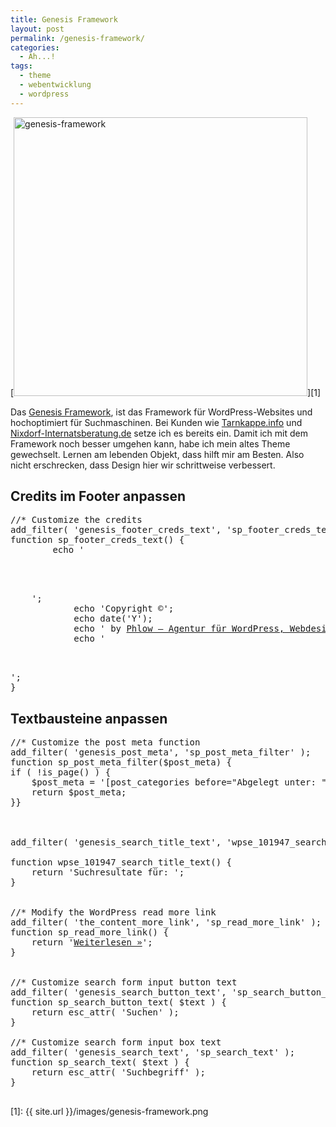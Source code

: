 ```yaml
---
title: Genesis Framework
layout: post
permalink: /genesis-framework/
categories:
  - Ah...!
tags:
  - theme
  - webentwicklung
  - wordpress
---
```

[<img class="size-full wp-image-3337 alignnone" src="{{ site.url }}/images/genesis-framework.png" alt="genesis-framework" width="470" height="446" />][1]

Das <a href="http://www.studiopress.com/" target="_blank">Genesis Framework</a>, ist das Framework für WordPress-Websites und hochoptimiert für Suchmaschinen. Bei Kunden wie <a href="http://Tarnkappe.info" target="_blank">Tarnkappe.info</a> und <a href="http://Nixdorf-Internatsberatung.de" target="_blank">Nixdorf-Internatsberatung.de</a> setze ich es bereits ein. Damit ich mit dem Framework noch besser umgehen kann, habe ich mein altes Theme gewechselt. Lernen am lebenden Objekt, dass hilft mir am Besten. Also nicht erschrecken, dass Design hier wir schrittweise verbessert.<!--more-->

## Credits im Footer anpassen

<pre>//* Customize the credits
add_filter( 'genesis_footer_creds_text', 'sp_footer_creds_text' );
function sp_footer_creds_text() {
        echo '<div class="creds">
  <p>
    ';
            echo 'Copyright &copy;';
            echo date('Y');
            echo ' by <a href="http://phlow.de/" title="WordPress Webdesign SEO Suchmaschinenoptimierung">Phlow – Agentur für WordPress, Webdesign & Suchmaschinenoptimierung</a>';
            echo '
  </p>
</div>';
}
</pre>

## Textbausteine anpassen

<pre>//* Customize the post meta function
add_filter( 'genesis_post_meta', 'sp_post_meta_filter' );
function sp_post_meta_filter($post_meta) {
if ( !is_page() ) {
    $post_meta = '[post_categories before="Abgelegt unter: "] [post_tags before="Schlagwort: "]';
    return $post_meta;
}}



add_filter( 'genesis_search_title_text', 'wpse_101947_search_title_text' );

function wpse_101947_search_title_text() {
    return 'Suchresultate für: ';
}


//* Modify the WordPress read more link
add_filter( 'the_content_more_link', 'sp_read_more_link' );
function sp_read_more_link() {
    return '<a class="more-link" href="' . get_permalink() . '">Weiterlesen »</a>';
}


//* Customize search form input button text
add_filter( 'genesis_search_button_text', 'sp_search_button_text' );
function sp_search_button_text( $text ) {
    return esc_attr( 'Suchen' );
}

//* Customize search form input box text
add_filter( 'genesis_search_text', 'sp_search_text' );
function sp_search_text( $text ) {
    return esc_attr( 'Suchbegriff' );
}

</pre>

 [1]: {{ site.url }}/images/genesis-framework.png